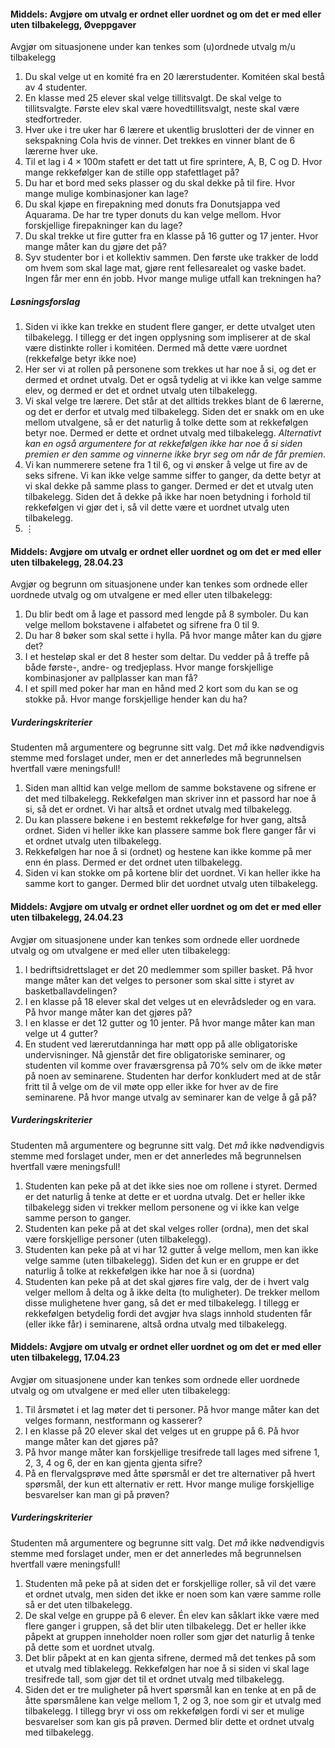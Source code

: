 
#### Middels: Avgjøre om utvalg er ordnet eller uordnet og om det er med eller uten tilbakelegg,  Øveppgaver

Avgjør om situasjonene under kan tenkes som (u)ordnede utvalg m/u
tilbakelegg

1. Du skal velge ut en komité fra en 20 lærerstudenter. Komitéen skal
    bestå av 4 studenter.
2. En klasse med 25 elever skal velge tillitsvalgt. De skal velge to tillitsvalgte. Første elev skal være hovedtillitsvalgt, neste skal være stedfortreder.
3. Hver uke i tre uker har 6 lærere et ukentlig bruslotteri der de vinner en sekspakning Cola hvis de vinner. Det trekkes en vinner blant de 6 lærerne hver uke.
4. Til et lag i $4 \times 100$m stafett er det tatt ut fire sprintere, A, B, C og D. Hvor mange rekkefølger kan de stille opp stafettlaget på?
5. Du har et bord med seks plasser og du skal dekke på til fire. Hvor mange mulige kombinasjoner kan lage?
6. Du skal kjøpe en firepakning med donuts fra Donutsjappa ved Aquarama. De har tre typer donuts du kan velge mellom. Hvor forskjellige firepakninger kan du lage?
7. Du skal trekke ut fire gutter fra en klasse på 16 gutter og 17 jenter. Hvor mange måter kan du gjøre det på?
8. Syv studenter bor i et kollektiv sammen. Den første uke trakker de lodd om hvem som skal lage mat, gjøre rent fellesarealet og vaske badet. Ingen får mer enn én jobb. Hvor mange mulige utfall kan trekningen ha?

##### Løsningsforslag

1. Siden vi ikke kan trekke en student flere ganger, er dette utvalget uten tilbakelegg. I tillegg er det ingen opplysning som impliserer at de skal være distinkte roller i komitéen. Dermed må dette være uordnet (rekkefølge betyr ikke noe)
2. Her ser vi at rollen på personene som trekkes ut har noe å si, og det er dermed et ordnet utvalg. Det er også tydelig at vi ikke kan velge samme elev, og dermed er det et ordnet utvalg uten tilbakelegg.
4. Vi skal velge tre lærere. Det står at det alltids trekkes blant de 6 lærerne, og det er derfor et utvalg med tilbakelegg. Siden det er snakk om en uke mellom utvalgene, så er det naturlig å tolke dette som at rekkefølgen betyr noe. Dermed er dette et ordnet utvalg med tilbakelegg. *Alternativt kan en også argumentere for at rekkefølgen ikke har noe å si siden premien er den samme og vinnerne ikke bryr seg om når de får premien*.
5. Vi kan nummerere setene fra $1$ til $6$, og vi ønsker å velge ut fire av de seks sifrene. Vi kan ikke velge samme siffer to ganger, da dette betyr at vi skal dekke på samme plass to ganger. Dermed er det et utvalg uten tilbakelegg. Siden det å dekke på ikke har noen betydning i forhold til rekkefølgen vi gjør det i, så vil dette være et uordnet utvalg uten tilbakelegg.
6. $\vdots$


#### Middels: Avgjøre om utvalg er ordnet eller uordnet og om det er med eller uten tilbakelegg,  28.04.23

Avgjør og begrunn om situasjonene under kan tenkes som ordnede eller uordnede utvalg og om utvalgene er med eller uten tilbakelegg:

1. Du blir bedt om å lage et passord med lengde på $8$ symboler. Du kan velge mellom bokstavene i alfabetet og sifrene fra $0$ til $9$.
2. Du har 8 bøker som skal sette i hylla. På hvor mange måter kan du gjøre det?
3. I et hesteløp skal er det 8 hester som deltar. Du vedder på å treffe på både første-, andre- og tredjeplass. Hvor mange forskjellige kombinasjoner av pallplasser kan man få?
4. I et spill med poker har man en hånd med 2 kort som du kan se og stokke på. Hvor mange forskjellige hender kan du ha?

##### Vurderingskriterier

Studenten må argumentere og begrunne sitt valg. Det *må* ikke nødvendigvis stemme med forslaget under, men er det annerledes må begrunnelsen hvertfall være meningsfull!

1. Siden man alltid kan velge mellom de samme bokstavene og sifrene er det med tilbakelegg. Rekkefølgen man skriver inn et passord har noe å si, så det er ordnet. Vi har altså et ordnet utvalg med tilbakelegg.
2. Du kan plassere bøkene i en bestemt rekkefølge for hver gang, altså ordnet. Siden vi heller ikke kan plassere samme bok flere ganger får vi et ordnet utvalg uten tilbakelegg.
3. Rekkefølgen har noe å si (ordnet) og hestene kan ikke komme på mer enn én plass. Dermed er det ordnet uten tilbakelegg.
4. Siden vi kan stokke om på kortene blir det uordnet. Vi kan heller ikke ha samme kort to ganger. Dermed blir det uordnet utvalg uten tilbakelegg.



#### Middels: Avgjøre om utvalg er ordnet eller uordnet og om det er med eller uten tilbakelegg,  24.04.23

Avgjør om situasjonene under kan tenkes som ordnede eller uordnede utvalg og om utvalgene er med eller uten tilbakelegg:

1. I bedriftsidrettslaget er det 20 medlemmer som spiller basket. På hvor mange måter kan det velges to personer som skal sitte i styret av basketballavdelingen?
2. I en klasse på 18 elever skal det velges ut en elevrådsleder og en vara. På hvor mange måter kan det gjøres på?
3. I en klasse er det 12 gutter og 10 jenter. På hvor mange måter kan man velge ut 4 gutter?
4. En student ved lærerutdanninga har møtt opp på alle obligatoriske undervisninger. Nå gjenstår det fire obligatoriske seminarer, og studenten vil komme over fraværsgrensa på 70% selv om de ikke møter på noen av seminarene. Studenten har derfor konkludert med at de står fritt til å velge om de vil møte opp eller ikke for hver av de fire seminarene. På hvor mange utvalg av seminarer kan de velge å gå på? 

##### Vurderingskriterier

Studenten må argumentere og begrunne sitt valg. Det *må* ikke nødvendigvis stemme med forslaget under, men er det annerledes må begrunnelsen hvertfall være meningsfull!

1. Studenten kan peke på at det ikke sies noe om rollene i styret. Dermed er det naturlig å tenke at dette er et uordna utvalg. Det er heller ikke tilbakelegg siden vi trekker mellom personene og vi ikke kan velge samme person to ganger.
2. Studenten kan peke på at det skal velges roller (ordna), men det skal være forskjellige personer (uten tilbakelegg). 
3. Studenten kan peke på at vi har 12 gutter å velge mellom, men kan ikke velge samme (uten tilbakelegg). Siden det kun er en gruppe er det naturlig å tolke at rekkefølgen ikke har noe å si (uordna)
4. Studenten kan peke på at det skal gjøres fire valg, der de i hvert valg velger mellom å delta og å ikke delta (to muligheter). De trekker mellom disse mulighetene hver gang, så det er med tilbakelegg. I tillegg er rekkefølgen betydelig fordi det avgjør hva slags innhold studenten får (eller ikke får) i seminarene, altså ordna utvalg med tilbakelegg.


#### Middels: Avgjøre om utvalg er ordnet eller uordnet og om det er med eller uten tilbakelegg,  17.04.23

Avgjør om situasjonene under kan tenkes som ordnede eller uordnede utvalg og om utvalgene er med eller uten tilbakelegg:

1. Til årsmøtet i et lag møter det ti personer. På hvor mange måter kan det velges formann, nestformann og kasserer?
2. I en klasse på 20 elever skal det velges ut en gruppe på 6. På hvor mange måter kan det gjøres på?
3. På hvor mange måter kan forskjellige tresifrede tall lages med sifrene 1, 2, 3, 4 og 6, der en kan gjenta gjenta sifre?
4. På en flervalgsprøve med åtte spørsmål er det tre alternativer på hvert spørsmål, der kun ett alternativ er rett. Hvor mange mulige forskjellige besvarelser kan man gi på prøven?

##### Vurderingskriterier

Studenten må argumentere og begrunne sitt valg. Det *må* ikke nødvendigvis stemme med forslaget under, men er det annerledes må begrunnelsen hvertfall være meningsfull!

1. Studenten må peke på at siden det er forskjellige roller, så vil det være et ordnet utvalg, men siden det ikke er noen som kan være samme rolle så er det uten tilbakelegg.
2. De skal velge en gruppe på $6$ elever. Én elev kan såklart ikke være med flere ganger i gruppen, så det blir uten tilbakelegg. Det er heller ikke påpekt at gruppen inneholder noen roller som gjør det naturlig å tenke på dette som et uordnet utvalg.
3. Det blir påpekt at en kan gjenta sifrene, dermed må det tenkes på som et utvalg med tiblakelegg. Rekkefølgen har noe å si siden vi skal lage tresifrede tall, som gjør det til et ordnet utvalg med tilbakelegg.
4. Siden det er tre muligheter på hvert spørsmål kan en tenke at en på de åtte spørsmålene kan velge mellom 1, 2 og 3, noe som gir et utvalg med tilbakelegg. I tillegg bryr vi oss om rekkefølgen fordi vi ser et mulige besvarelser som kan gis på prøven. Dermed blir dette et ordnet utvalg med tilbakelegg.


